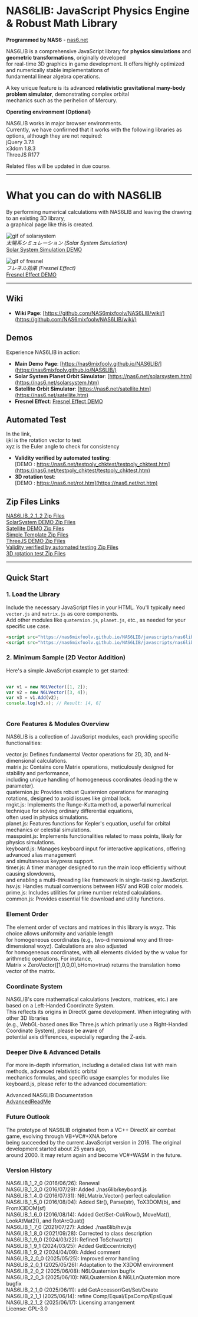 # NAS6LIB: JavaScript Physics Engine & Robust Math Library  
  
**Programmed by NAS6** - [nas6.net](https://nas6.net/)  
  
NAS6LIB is a comprehensive JavaScript library for **physics simulations** and **geometric transformations**, originally developed  
for real-time 3D graphics in game development. It offers highly optimized and numerically stable implementations of  
fundamental linear algebra operations.  
  
A key unique feature is its advanced **relativistic gravitational many-body problem simulator**, demonstrating complex orbital  
mechanics such as the perihelion of Mercury.  
  
**Operating environment (Optional)**  
  
NAS6LIB works in major browser environments.  
Currently, we have confirmed that it works with the following libraries as options, although they are not required:  
jQuery 3.7.1  
x3dom 1.8.3  
ThreeJS R177  
  
Related files will be updated in due course.  
  
---  
  
# What you can do with NAS6LIB  
  
By performing numerical calculations with NAS6LIB and leaving the drawing to an existing 3D library,  
a graphical page like this is created.  
  
![gif of solarsystem](https://raw.githubusercontent.com/NAS6mixfoolv/NAS6LIB/main/solarsystem000.gif)  
*太陽系シミュレーション (Solar System Simulation)*  
[Solar System Simulation DEMO](https://nas6.net/solarsystem.htm)  
  
![gif of fresnel](https://raw.githubusercontent.com/NAS6mixfoolv/NAS6LIB/main/fresnel000.gif)  
*フレネル効果 (Fresnel Effect)*  
[Fresnel Effect DEMO](https://nas6.net/javascripts/threejs/examples/WaterPlaneTest.htm)  
  
---  
  
## Wiki  
  
* **Wiki Page**: [https://github.com/NAS6mixfoolv/NAS6LIB/wiki/](https://github.com/NAS6mixfoolv/NAS6LIB/wiki/)  
  
## Demos  
  
Experience NAS6LIB in action:  
  
* **Main Demo Page**: [https://nas6mixfoolv.github.io/NAS6LIB/](https://nas6mixfoolv.github.io/NAS6LIB/)  
* **Solar System Planet Orbit Simulator**: [https://nas6.net/solarsystem.htm](https://nas6.net/solarsystem.htm)
* **Satellite Orbit Simulator**: [https://nas6.net/satellite.htm](https://nas6.net/satellite.htm)  
* **Fresnel Effect**: [Fresnel Effect DEMO](https://nas6.net/javascripts/threejs/examples/WaterPlaneTest.htm)  

## Automated Test  
  
In the link,  
ijkl is the rotation vector to test  
xyz is the Euler angle to check for consistency  
* **Validity verified by automated testing**:  
[DEMO : https://nas6.net/testpoly_chktest/testpoly_chktest.htm](https://nas6.net/testpoly_chktest/testpoly_chktest.htm)  
* **3D rotation test**:  
[DEMO : https://nas6.net/rot.htm](https://nas6.net/rot.htm)  

## Zip Files Links

[NAS6LIB_2_1_2 Zip Files](https://nas6.net/NAS6LIB_2_1_2_javascripts.zip)  
[SolarSystem DEMO Zip Files](https://nas6.net/solarsystem.zip)  
[Satellite DEMO Zip Files](https://nas6.net/satellite.zip)  
[Simple Template Zip Files](https://nas6.net/TestPage.zip)  
[ThreeJS DEMO Zip Files](https://nas6.net/ThreeJSProjects.zip)  
[Validity verified by automated testing Zip Files](https://nas6.net/testpoly_chktest.zip)  
[3D rotation test Zip Files](https://nas6.net/rottestWithX3DOMAndThreeJS.zip)  
  
---  
  
## Quick Start  
  
### 1. Load the Library  
  
Include the necessary JavaScript files in your HTML. You'll typically need `vector.js` and `matrix.js` as core components.  
Add other modules like `quaternion.js`, `planet.js`, etc., as needed for your specific use case.  
  
```html  
<script src="https://nas6mixfoolv.github.io/NAS6LIB/javascripts/nas6lib/vector.js"></script>
<script src="https://nas6mixfoolv.github.io/NAS6LIB/javascripts/nas6lib/matrix.js"></script>
```
  
### 2. Minimum Sample (2D Vector Addition)  
Here's a simple JavaScript example to get started:  
  
```JavaScript  
  
var v1 = new N6LVector([1, 2]);  
var v2 = new N6LVector([3, 4]);  
var v3 = v1.Add(v2);  
console.log(v3.x); // Result: [4, 6]  
  
```  
  
### Core Features & Modules Overview  
NAS6LIB is a collection of JavaScript modules, each providing specific functionalities:  
  
vector.js: Defines fundamental Vector operations for 2D, 3D, and N-dimensional calculations.  
matrix.js: Contains core Matrix operations, meticulously designed for stability and performance,  
including unique handling of homogeneous coordinates (leading the w parameter).  
quaternion.js: Provides robust Quaternion operations for managing rotations, designed to avoid issues like gimbal lock.  
rngkt.js: Implements the Runge-Kutta method, a powerful numerical technique for solving ordinary differential equations,  
often used in physics simulations.  
planet.js: Features functions for Kepler's equation, useful for orbital mechanics or celestial simulations.  
masspoint.js: Implements functionalities related to mass points, likely for physics simulations.  
keyboard.js: Manages keyboard input for interactive applications, offering advanced alias management  
and simultaneous keypress support.  
timer.js: A timer manager designed to run the main loop efficiently without causing slowdowns,  
and enabling a multi-threading like framework in single-tasking JavaScript.  
hsv.js: Handles mutual conversions between HSV and RGB color models.  
prime.js: Includes utilities for prime number related calculations.  
common.js: Provides essential file download and utility functions.  
  
### Element Order  
  
The element order of vectors and matrices in this library is wxyz. This choice allows uniformity and variable length  
for homogeneous coordinates (e.g., two-dimensional wxy and three-dimensional wxyz). Calculations are also adjusted  
for homogeneous coordinates, with all elements divided by the w value for arithmetic operations. For instance,  
Matrix × ZeroVector([1,0,0,0],bHomo=true) returns the translation homo vector of the matrix.  
  
### Coordinate System  
NAS6LIB's core mathematical calculations (vectors, matrices, etc.) are based on a Left-Handed Coordinate System.  
This reflects its origins in DirectX game development. When integrating with other 3D libraries  
(e.g., WebGL-based ones like Three.js which primarily use a Right-Handed Coordinate System), please be aware of  
potential axis differences, especially regarding the Z-axis.  
  
### Deeper Dive & Advanced Details  
For more in-depth information, including a detailed class list with main methods, advanced relativistic orbital  
mechanics formulas, and specific usage examples for modules like keyboard.js, please refer to the advanced documentation:  
  
Advanced NAS6LIB Documentation  
[AdvancedReadMe](AdvancedReadMe.md)  
  
### Future Outlook  
The prototype of NAS6LIB originated from a VC++ DirectX air combat game, evolving through VB+VC#+XNA before  
being succeeded by the current JavaScript version in 2016. The original development started about 25 years ago,  
around 2000. It may return again and become VC#+WASM in the future.  

### Version History  
NAS6LIB_1_2_0 (2016/06/26): Renewal  
NAS6LIB_1_3_0 (2016/07/29): Added ./nas6lib/keyboard.js  
NAS6LIB_1_4_0 (2016/07/31): N6LMatrix.Vector() perfect calculation  
NAS6LIB_1_5_0 (2016/08/04): Added Str(), Parse(str), ToX3DOM(b), and FromX3DOM(sf)  
NAS6LIB_1_6_0 (2016/08/14): Added Get/Set-Col/Row(), MoveMat(), LookAtMat2(), and RotArcQuat()  
NAS6LIB_1_7_0 (2021/07/27): Added ./nas6lib/hsv.js  
NAS6LIB_1_8_0 (2021/09/28): Corrected to class description  
NAS6LIB_1_9_0 (2024/03/22): Refined ToSchwartz()  
NAS6LIB_1_9_1 (2024/03/25): Added GetEccentricity()  
NAS6LIB_1_9_2 (2024/04/09): Added comment  
NAS6LIB_2_0_0 (2025/05/25): Improved error handling  
NAS6LIB_2_0_1 (2025/05/26): Adaptation to the X3DOM environment  
NAS6LIB_2_0_2 (2025/06/08): N6LQuaternion bugfix  
NAS6LIB_2_0_3 (2025/06/10): N6LQuaternion & N6LLnQuaternion more bugfix  
NAS6LIB_2_1_0 (2025/06/11): add GetAccessor/Get/Set/Create  
NAS6LIB_2_1_1 (2025/06/14): refine Comp/Equal/EpsComp/EpsEqual  
NAS6LIB_2_1_2 (2025/06/17): Licensing arrangement  
License: GPL-3.0  
  
  
